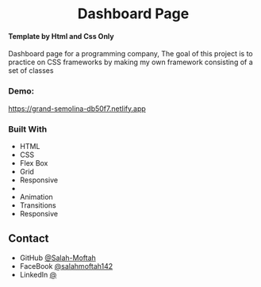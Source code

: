 <h1 align="center">Dashboard Page</h1>

<h4>Template by Html and Css Only</h4>

<p>Dashboard page for a programming company, The goal of this project is to practice on CSS frameworks by making my own framework consisting of a set of classes</p>


<div><h3>Demo: </h3><a href="https://grand-semolina-db50f7.netlify.app" target="_blank">https://grand-semolina-db50f7.netlify.app</a></div>


### Built With

- HTML
- CSS
- Flex Box
- Grid
- Responsive
- 
- Animation
- Transitions
- Responsive

## Contact

- GitHub [@Salah-Moftah](https://github.com/Salah-Moftah)
- FaceBook [@salahmoftah142](https://www.facebook.com/salahmoftah142)
- LinkedIn [@](#)


